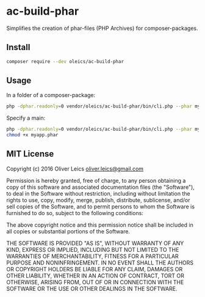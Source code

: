 
ac-build-phar
=============

Simplifies the creation of phar-files (PHP Archives) for composer-packages.

Install
-------

```sh
composer require --dev oleics/ac-build-phar
```

Usage
-----

In a folder of a composer-package:

```sh
php -dphar.readonly=0 vendor/oleics/ac-build-phar/bin/cli.php --phar mylib.phar
```

Specify a main:

```sh
php -dphar.readonly=0 vendor/oleics/ac-build-phar/bin/cli.php --phar myapp.phar --require bin/cli.php
chmod +x myapp.phar
```

MIT License
-----------

Copyright (c) 2016 Oliver Leics <oliver.leics@gmail.com>

Permission is hereby granted, free of charge, to any person obtaining a copy of this software and associated documentation files (the "Software"), to deal in the Software without restriction, including without limitation the rights to use, copy, modify, merge, publish, distribute, sublicense, and/or sell copies of the Software, and to permit persons to whom the Software is furnished to do so, subject to the following conditions:

The above copyright notice and this permission notice shall be included in all copies or substantial portions of the Software.

THE SOFTWARE IS PROVIDED "AS IS", WITHOUT WARRANTY OF ANY KIND, EXPRESS OR IMPLIED, INCLUDING BUT NOT LIMITED TO THE WARRANTIES OF MERCHANTABILITY, FITNESS FOR A PARTICULAR PURPOSE AND NONINFRINGEMENT. IN NO EVENT SHALL THE AUTHORS OR COPYRIGHT HOLDERS BE LIABLE FOR ANY CLAIM, DAMAGES OR OTHER LIABILITY, WHETHER IN AN ACTION OF CONTRACT, TORT OR OTHERWISE, ARISING FROM, OUT OF OR IN CONNECTION WITH THE SOFTWARE OR THE USE OR OTHER DEALINGS IN THE SOFTWARE.
